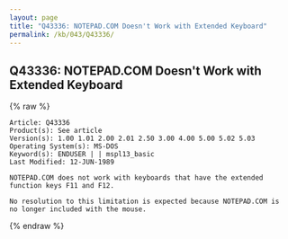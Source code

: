 ```yaml
---
layout: page
title: "Q43336: NOTEPAD.COM Doesn't Work with Extended Keyboard"
permalink: /kb/043/Q43336/
---
```


## Q43336: NOTEPAD.COM Doesn't Work with Extended Keyboard

{% raw %}

	Article: Q43336
	Product(s): See article
	Version(s): 1.00 1.01 2.00 2.01 2.50 3.00 4.00 5.00 5.02 5.03
	Operating System(s): MS-DOS
	Keyword(s): ENDUSER | | mspl13_basic
	Last Modified: 12-JUN-1989
	
	NOTEPAD.COM does not work with keyboards that have the extended
	function keys F11 and F12.
	
	No resolution to this limitation is expected because NOTEPAD.COM is
	no longer included with the mouse.

{% endraw %}
